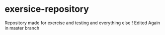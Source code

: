 # exersice-repository
Repository made for exercise and testing and everything else !
Edited Again in master branch 
